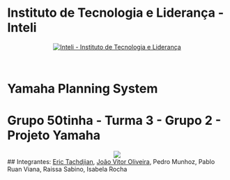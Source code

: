 # Instituto de Tecnologia e Liderança - Inteli

<p align="center">
<a href= "https://www.inteli.edu.br/"><img src="https://www.inteli.edu.br/wp-content/uploads/2021/08/20172028/marca_1-2.png" alt="Inteli - Instituto de Tecnologia e Liderança" border="0"></a>
</p> <br>

# Yamaha Planning System <br>
# Grupo 50tinha - Turma 3 - Grupo 2 - Projeto Yamaha
<div align="center">
  <img src="https://adalove.inteli.edu.br/newada-img/groups/b8306143-fded-4e6d-b19c-d9469d90ddd3.png">
</div>
## Integrantes: <a href="https://www.linkedin.com/in/erictach/">Eric Tachdjian</a>, <a href="https://www.linkedin.com/in/israel-carvalho-706133241/>Israel Carvalho </a>, <a href="https://www.linkedin.com/in/jv-oliveira-rodrigues/">João Vitor Oliveira</a>, Pedro Munhoz, Pablo Ruan Viana, Raissa Sabino, Isabela Rocha

